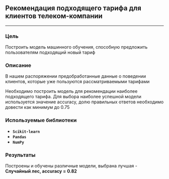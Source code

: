 ﻿## Рекомендация подходящего тарифа для клиентов телеком-компании

---

### Цель
Построить модель машинного обучения, способную предложить пользователям подходящий новый тариф

### Описание
В нашем распоряжении предобработанные данные о поведении клиентов, которые уже пользуются рассматриваемыми тарифами

Необходимо построить модель для рекомендации наиболее подходящего тарифа. Для выбора наиболее успешной модели используется значение accuracy, долю правильных ответов необходимо довести как минимум до 0.75

### Используемые библиотеки
- **`Scikit-learn`**
- **`Pandas`**
- **`NumPy`**

### Результаты
Построены и обучены различные модели, выбрана лучшая - **Случайный лес, accuracy = 0.82**
